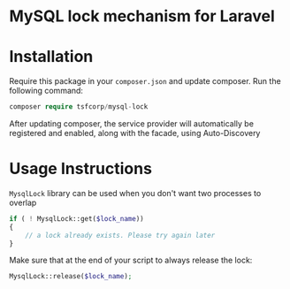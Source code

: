 # MySQL lock mechanism for Laravel
 
# Installation

Require this package in your `composer.json` and update composer. Run the following command:
```php
composer require tsfcorp/mysql-lock
```

After updating composer, the service provider will automatically be registered and enabled, along with the facade, using Auto-Discovery

# Usage Instructions

`MysqlLock` library can be used when you don't want two processes to overlap
```php
if ( ! MysqlLock::get($lock_name))
{
    // a lock already exists. Please try again later
}

```

Make sure that at the end of your script to always release the lock:

```php
MysqlLock::release($lock_name);
```


